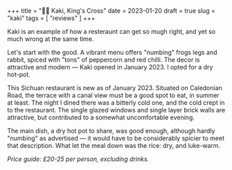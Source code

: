 +++
title = "👎🏼 Kaki, King's Cross"
date = 2023-01-20
draft = true
slug = "kaki"
tags = [
    "reviews"
]
+++

Kaki is an example of how a resteraunt can get so mugh right, and yet so much wrong at the same time.

Let's start with the good. A vibrant menu offers "numbing" frogs legs and rabbit, spiced with "tons" of peppercorn and red chilli. The decor is attractive and modern — Kaki opened in January 2023. I opted for a dry hot-pot.

This Sichuan restaurant is new as of January 2023. Situated on Caledonian Road, the terrace with a canal view must be a good spot to eat, in summer at least. The night I dined there was a bitterly cold one, and the cold crept in to the restaurant. The single glazed windows and single layer brick walls are attractive, but contributed to a somewhat uncomfortable evening.

The main dish, a dry hot pot to share, was good enough, although hardly "numbing" as advertised — it would have to be considerably spicier to meet that description. What let the meal down was the rice: dry, and luke-warm.

_Price guide: £20-25 per person, excluding drinks._

